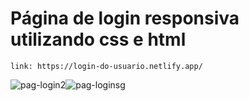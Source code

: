 # Página de login responsiva utilizando css e html
    link: https://login-do-usuario.netlify.app/
   
![pag-login2](https://user-images.githubusercontent.com/97319856/162092323-76448e13-832a-4af2-871e-ce9787ebbe40.png)![pag-loginsg](https://user-images.githubusercontent.com/97319856/162091510-22f5138d-46f4-4cd2-a420-bb529aed9024.png) 

